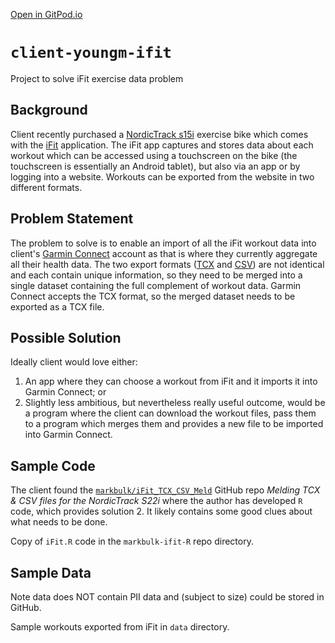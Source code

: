 [Open in GitPod.io](https://gitpod.io/#github.com/DataBooth/client-youngm-ifit)

# `client-youngm-ifit`

Project to solve iFit exercise data problem

## Background
Client recently purchased a [NordicTrack s15i](https://www.nordictrackfitness.com.au/product/commercial-studio-bikes/104/nordictrack-commercial-s15i-studio-cycle/12624/details) exercise bike which comes with the [iFit](https://www.ifit.com/apps) application. The iFit app captures and stores data about each workout which can be accessed using a touchscreen on the bike (the touchscreen is essentially an Android tablet), but also via an app or by logging into a website. Workouts can be exported from the website in two different formats.

## Problem Statement

The problem to solve is to enable an import of all the iFit workout data into client's [Garmin Connect](https://connect.garmin.com) account as that is where they currently aggregate all their health data. The two export formats ([TCX](https://medium.com/decathlontechnology/gpx-tcx-fit-how-to-choose-the-best-file-extension-for-sport-activity-transfer-403487337c04) and [CSV](https://www.bigcommerce.com.au/ecommerce-answers/what-csv-file-and-what-does-it-mean-my-ecommerce-business/)) are not identical and each contain unique information, so they need to be merged into a single dataset containing the full complement of workout data. Garmin Connect accepts the TCX format, so the merged dataset needs to be exported as a TCX file.

## Possible Solution

Ideally client would love either:
1. An app where they can choose a workout from iFit and it imports it into Garmin Connect; or 
2. Slightly less ambitious, but nevertheless really useful outcome, would be a program where the client can download the workout files, pass them to a program which merges them and provides a new file to be imported into Garmin Connect.  

## Sample Code

The client found the [`markbulk/iFit_TCX_CSV_Meld`](https://github.com/markbulk/iFit_TCX_CSV_Meld) GitHub repo *Melding TCX & CSV files for the NordicTrack S22i* where the author has developed `R` code, which provides solution 2. It likely contains some good clues about what needs to be done. 

Copy of `iFit.R` code in the `markbulk-ifit-R` repo directory.

## Sample Data

Note data does NOT contain PII data and (subject to size) could be stored in GitHub. 

Sample workouts exported from iFit in `data` directory.
